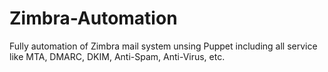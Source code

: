 # Zimbra-Automation
Fully automation of Zimbra mail system unsing Puppet including all service like MTA, DMARC, DKIM, Anti-Spam, Anti-Virus, etc.
